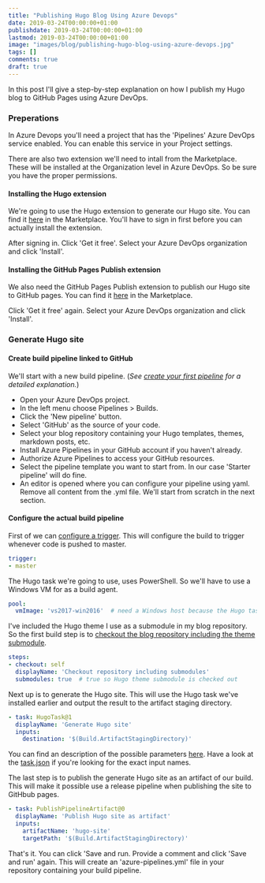 ```yaml
---
title: "Publishing Hugo Blog Using Azure Devops"
date: 2019-03-24T00:00:00+01:00
publishdate: 2019-03-24T00:00:00+01:00
lastmod: 2019-03-24T00:00:00+01:00
image: "images/blog/publishing-hugo-blog-using-azure-devops.jpg"
tags: []
comments: true
draft: true
---
```


In this post I'll give a step-by-step explanation on how I publish my Hugo blog to GitHub Pages using Azure DevOps.

### Preperations

In Azure Devops you'll need a project that has the 'Pipelines' Azure DevOps service enabled. You can enable this service in your Project settings.

There are also two extension we'll need to intall from the Marketplace. These will be installed at the Organization level in Azure DevOps. So be sure you have the proper permissions.

#### Installing the Hugo extension

We're going to use the Hugo extension to generate our Hugo site. You can find it [here](https://marketplace.visualstudio.com/items?itemName=giuliovdev.hugo-extension) in the Marketplace. You'll have to sign in first before you can actually install the extension.

After signing in. Click 'Get it free'. Select your Azure DevOps organization and click 'Install'.

#### Installing the GitHub Pages Publish extension

We also need the GitHub Pages Publish extension to publish our Hugo site to GitHub pages. You can find it [here](https://marketplace.visualstudio.com/items?itemName=AccidentalFish.githubpages-publish) in the Marketplace.

Click 'Get it free' again. Select your Azure DevOps organization and click 'Install'.

### Generate Hugo site

#### Create build pipeline linked to GitHub

We'll start with a new build pipeline. (_See [create your first pipeline](https://docs.microsoft.com/en-us/azure/devops/pipelines/get-started-yaml?view=azure-devops) for a detailed explanation._)

- Open your Azure DevOps project.
- In the left menu choose Pipelines > Builds.
- Click the 'New pipeline' button.
- Select 'GitHub' as the source of your code.
- Select your blog repository containing your Hugo templates, themes, markdown posts, etc.
- Install Azure Pipelines in your GitHub account if you haven't already.
- Authorize Azure Pipelines to access your GitHub resources.
- Select the pipeline template you want to start from. In our case 'Starter pipeline' will do fine.
- An editor is opened where you can configure your pipeline using yaml.  
  Remove all content from the .yml file. We'll start from scratch in the next section.

#### Configure the actual build pipeline

First of we can [configure a trigger](https://docs.microsoft.com/en-us/azure/devops/pipelines/yaml-schema?view=azure-devops&tabs=schema#trigger). This will configure the build to trigger whenever code is pushed to master.

```yaml
trigger:
- master
```

The Hugo task we're going to use, uses PowerShell. So we'll have to use a Windows VM for as a build agent.

```yaml
pool:
  vmImage: 'vs2017-win2016'  # need a Windows host because the Hugo task uses PowerShell
```

I've included the Hugo theme I use as a submodule in my blog repository. So the first build step is to [checkout the blog repository including the theme submodule](https://docs.microsoft.com/en-us/azure/devops/pipelines/yaml-schema?view=azure-devops&tabs=schema#checkout).

```yaml
steps:
- checkout: self
  displayName: 'Checkout repository including submodules'
  submodules: true  # true so Hugo theme submodule is checked out
```

Next up is to generate the Hugo site. This will use the Hugo task we've installed earlier and output the result to the artifact staging directory.  

```yaml
- task: HugoTask@1
  displayName: 'Generate Hugo site'
  inputs:
    destination: '$(Build.ArtifactStagingDirectory)'
```

You can find an description of the possible parameters [here](https://github.com/giuliov/hugo-vsts-extension/blob/master/README.md). Have a look at the [task.json](https://github.com/giuliov/hugo-vsts-extension/blob/master/hugo-task/task.json) if you're looking for the exact input names.

The last step is to publish the generate Hugo site as an artifact of our build. This will make it possible use a release pipeline when publishing the site to GitHbub pages.

```yaml
- task: PublishPipelineArtifact@0
  displayName: 'Publish Hugo site as artifact'
  inputs:
    artifactName: 'hugo-site'
    targetPath: '$(Build.ArtifactStagingDirectory)'
```

That's it. You can click 'Save and run. Provide a comment and click 'Save and run' again. This will create an 'azure-pipelines.yml' file in your repository containing your build pipeline.